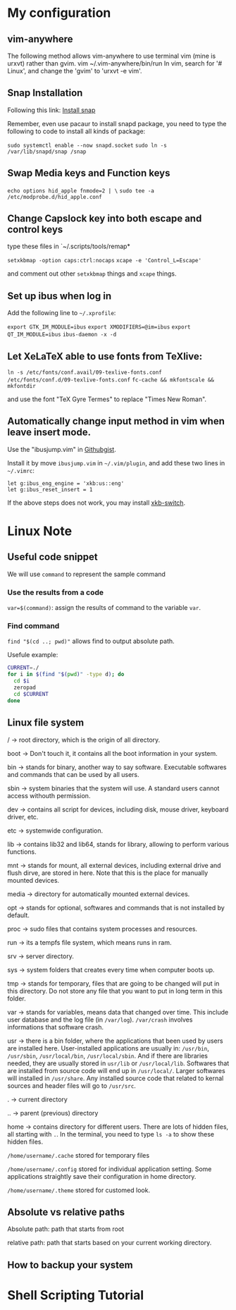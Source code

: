 # My configuration

## vim-anywhere

The following method allows vim-anywhere to use terminal vim (mine is urxvt) rather than gvim.
vim ~/.vim-anywhere/bin/run
In vim, search for '# Linux', and change the 'gvim' to 'urxvt -e vim'.

## Snap Installation

Following this link: [Install snap](https://docs.snapcraft.io/installing-snap-on-arch-linux/6758?_ga=2.189882978.870462508.1546666088-1207280406.1546666088)

Remember, even use pacaur to install snapd package, you need to type the following to code to install all kinds of package:

`sudo systemctl enable --now snapd.socket`
`sudo ln -s /var/lib/snapd/snap /snap`

## Swap Media keys and Function keys

`echo options hid_apple fnmode=2 | \`
`sudo tee -a /etc/modprobe.d/hid_apple.conf`

## Change Capslock key into both escape and control keys

type these files in `~/.scripts/tools/remap*


`setxkbmap -option caps:ctrl:nocaps`
`xcape -e 'Control_L=Escape'`

and comment out other `setxkbmap` things and `xcape` things.

## Set up ibus when log in

Add the following line to `~/.xprofile`:

`export GTK_IM_MODULE=ibus`
`export XMODIFIERS=@im=ibus`
`export QT_IM_MODULE=ibus`
`ibus-daemon -x -d`

## Let XeLaTeX able to use fonts from TeXlive:
`ln -s /etc/fonts/conf.avail/09-texlive-fonts.conf /etc/fonts/conf.d/09-texlive-fonts.conf`
`fc-cache && mkfontscale && mkfontdir`

and use the font "TeX Gyre Termes" to replace "Times New Roman".


## Automatically change input method in vim when leave insert mode.

Use the "ibusjump.vim" in [Githubgist](https://gist.github.com/mozbugbox/dc76216a859fb0c0395fa8bb59972e0c).

Install it by move `ibusjump.vim` in `~/.vim/plugin`, and add these two lines in `~/.vimrc`:

```
let g:ibus_eng_engine = 'xkb:us::eng'
let g:ibus_reset_insert = 1
```

If the above steps does not work, you may install [xkb-switch](https://github.com/ierton/xkb-switch).



# Linux Note

## Useful code snippet

We will use `command` to represent the sample command

### Use the results from a code

`var=$(command)`: assign the results of command to the variable `var`.

### Find command

`find "$(cd ..; pwd)"` allows find to output absolute path.

Usefule example:

```bash
CURRENT=./
for i in $(find "$(pwd)" -type d); do
  cd $i
  zeropad
  cd $CURRENT
done
```

## Linux file system

/ -> root directory, which is the origin of all directory.

boot -> Don't touch it, it contains all the boot information in your system.

bin -> stands for binary, another way to say software. Executable softwares and commands that can be used by all users.

sbin -> system binaries that the system will use. A standard users cannot access withouth permission.

dev -> contains all script for devices, including disk, mouse driver, keyboard driver, etc.

etc -> systemwide configuration.

lib -> contains lib32 and lib64, stands for library, allowing to perform various functions.

mnt -> stands for mount, all external devices, including external drive and flush dirve, are stored in here. Note that this is the place for manually mounted devices.

media -> directory for automatically mounted external devices.

opt -> stands for optional, softwares and commands that is not installed by default.

proc -> sudo files that contains system processes and resources.

run -> its a tempfs file system, which means runs in ram.

srv -> server directory.

sys -> system folders that creates every time when computer boots up.

tmp -> stands for temporary, files that are going to be changed will put in this directory. Do not store any file that you want to put in long term in this folder.

var -> stands for variables, means data that changed over time. This include user database and the log file (in `/var/log`). `/var/crash` involves informations that software crash.

usr -> there is a bin folder, where the applications that been used by users are installed here. User-installed applications are usually in: `/usr/bin`, `/usr/sbin`, `/usr/local/bin`, `/usr/local/sbin`. And if there are libraries needed, they are usually stored in `usr/lib` or `/usr/local/lib`. Softwares that are installed from source code will end up in `/usr/local/`. Larger softwares will installed in `/usr/share`. Any installed source code that related to kernal sources and header files will go to `/usr/src`.

. -> current directory

.. -> parent (previous) directory

home -> contains directory for different users. There are lots of hidden files, all starting with `.`. In the terminal, you need to type `ls -a` to show these hidden files.

`/home/username/.cache` stored for temporary files

`/home/username/.config` stored for individual application setting. Some applications straightly save their configuration in home directory.

`/home/username/.theme` stored for customed look.

## Absolute vs relative paths

Absolute path: path that starts from root

relative path: path that starts based on your current working directory.

## How to backup your system




# Shell Scripting Tutorial


